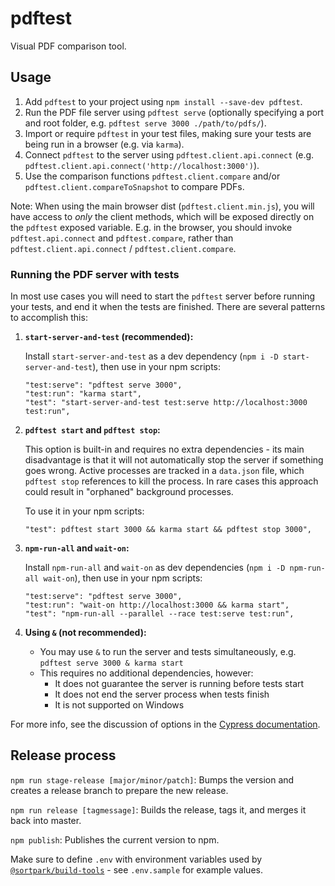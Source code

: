 # pdftest

Visual PDF comparison tool.

## Usage

1. Add `pdftest` to your project using `npm install --save-dev pdftest`.
2. Run the PDF file server using `pdftest serve` (optionally specifying a port and root folder, e.g. `pdftest serve 3000 ./path/to/pdfs/`).
3. Import or require `pdftest` in your test files, making sure your tests are being run in a browser (e.g. via `karma`).
4. Connect `pdftest` to the server using `pdftest.client.api.connect` (e.g. `pdftest.client.api.connect('http://localhost:3000')`).
5. Use the comparison functions `pdftest.client.compare` and/or `pdftest.client.compareToSnapshot` to compare PDFs.

Note: When using the main browser dist (`pdftest.client.min.js`), you will have access to *only* the client methods, which will be exposed directly on the `pdftest` exposed variable.
E.g. in the browser, you should invoke `pdftest.api.connect` and `pdftest.compare`, rather than `pdftest.client.api.connect` / `pdftest.client.compare`.

### Running the PDF server with tests

In most use cases you will need to start the `pdftest` server before running your tests, and end it when the tests are finished. There are several patterns to accomplish this:

1. **`start-server-and-test` (recommended):**

    Install `start-server-and-test` as a dev dependency (`npm i -D start-server-and-test`), then use in your npm scripts:

    ```
    "test:serve": "pdftest serve 3000",
    "test:run": "karma start",
    "test": "start-server-and-test test:serve http://localhost:3000 test:run",
    ```

2. **`pdftest start` and `pdftest stop`:**

    This option is built-in and requires no extra dependencies - its main disadvantage is that it will not automatically stop the server if something goes wrong. Active processes are tracked in a `data.json` file, which `pdftest stop` references to kill the process. In rare cases this approach could result in "orphaned" background processes.
    
    To use it in your npm scripts:

    ```
    "test": pdftest start 3000 && karma start && pdftest stop 3000",
    ```

3. **`npm-run-all` and `wait-on`:**

    Install `npm-run-all` and `wait-on` as dev dependencies (`npm i -D npm-run-all wait-on`), then use in your npm scripts:

    ```
    "test:serve": "pdftest serve 3000",
    "test:run": "wait-on http://localhost:3000 && karma start",
    "test": "npm-run-all --parallel --race test:serve test:run",
    ```

4. **Using `&` (not recommended):**

    - You may use `&` to run the server and tests simultaneously, e.g. `pdftest serve 3000 & karma start`
    - This requires no additional dependencies, however:
      - It does not guarantee the server is running before tests start
      - It does not end the server process when tests finish
      - It is not supported on Windows

For more info, see the discussion of options in the [Cypress documentation](https://docs.cypress.io/guides/guides/continuous-integration.html#Boot-your-server).

## Release process

`npm run stage-release [major/minor/patch]`: Bumps the version and creates a release branch to prepare the new release.

`npm run release [tagmessage]`: Builds the release, tags it, and merges it back into master.

`npm publish`: Publishes the current version to npm.

Make sure to define `.env` with environment variables used by [`@sortpark/build-tools`](https://github.com/sortpark/build-tools) - see `.env.sample` for example values.
